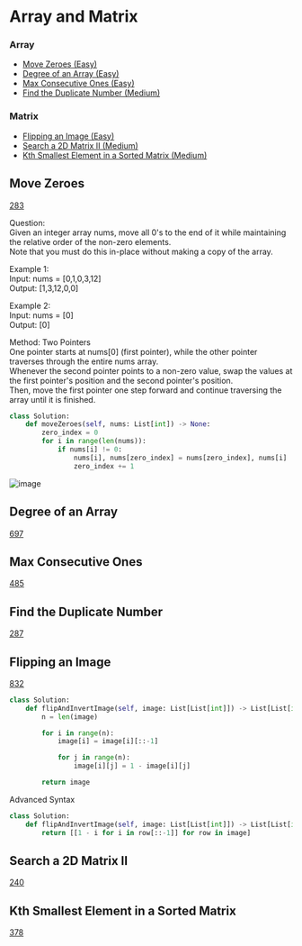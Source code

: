 # Array and Matrix

### Array
- [Move Zeroes (Easy)](#Move-Zeroes)
- [Degree of an Array (Easy)](#Degree-of-an-Array)
- [Max Consecutive Ones (Easy)](#Max-Consecutive-Ones)
- [Find the Duplicate Number (Medium)](#Find-the-Duplicate-Number)

### Matrix
- [Flipping an Image (Easy)](#Flipping-an-Image)
- [Search a 2D Matrix II (Medium)](#Search-a-2D-Matrix-II)
- [Kth Smallest Element in a Sorted Matrix (Medium)](#Kth-Smallest-Element-in-a-Sorted-Matrix)

<!--Array-->
## Move Zeroes
[283](https://leetcode.com/problems/move-zeroes/)

Question: <br> 
Given an integer array nums, move all 0's to the end of it while maintaining the relative order of the non-zero elements. <br>
Note that you must do this in-place without making a copy of the array.

Example 1:<br>
Input: nums = [0,1,0,3,12] <br>
Output: [1,3,12,0,0]

Example 2: <br>
Input: nums = [0] <br>
Output: [0]

Method: Two Pointers<br>
One pointer starts at nums[0] (first pointer), while the other pointer traverses through the entire nums array. <br>
Whenever the second pointer points to a non-zero value, swap the values at the first pointer's position and the second pointer's position. <br>
Then, move the first pointer one step forward and continue traversing the array until it is finished. 

```python
class Solution:
    def moveZeroes(self, nums: List[int]) -> None:
        zero_index = 0
        for i in range(len(nums)):
            if nums[i] != 0:  
                nums[i], nums[zero_index] = nums[zero_index], nums[i]  
                zero_index += 1
```

![image](https://github.com/user-attachments/assets/a2b7228c-ea45-4b20-94e9-041d16cad170)

## Degree of an Array
[697](https://leetcode.com/problems/degree-of-an-array/)

## Max Consecutive Ones
[485](https://leetcode.com/problems/max-consecutive-ones/)

## Find the Duplicate Number
[287](https://leetcode.com/problems/find-the-duplicate-number/)

<!--Matrix-->
## Flipping an Image
[832](https://leetcode.com/problems/Flipping-an-Image/)

```python
class Solution:
    def flipAndInvertImage(self, image: List[List[int]]) -> List[List[int]]:
        n = len(image)

        for i in range(n):
            image[i] = image[i][::-1]

            for j in range(n):
                image[i][j] = 1 - image[i][j]

        return image
```

Advanced Syntax
```python
class Solution:
    def flipAndInvertImage(self, image: List[List[int]]) -> List[List[int]]:
        return [[1 - i for i in row[::-1]] for row in image]
```

## Search a 2D Matrix II
[240](https://leetcode.com/problems/search-a-2d-matrix-ii/)

## Kth Smallest Element in a Sorted Matrix
[378](https://leetcode.com/problems/kth-smallest-element-in-a-sorted-matrix/)








